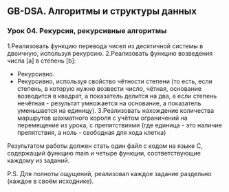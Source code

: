## GB-DSA. Алгоритмы и структуры данных
### Урок 04. Рекурсия, рекурсивные алгоритмы
1.Реализовать функцию перевода чисел из десятичной системы в двоичную, используя рекурсию.
2.Реализовать функцию возведения числа [a] в степень [b]:
- Рекурсивно.
- Рекурсивно, используя свойство чётности степени (то есть, если степень, в которую нужно возвести число, чётная, основание возводится в квадрат, а показатель делится на два, а если степень нечётная - результат умножается на основание, а показатель уменьшается на единицу).
3.Реализовать нахождение количества маршрутов шахматного короля с учётом ограничений на перемещение из урока, с препятствиями (где единица - это наличие препятствия, а ноль - свободная для хода клетка)

Результатом работы должен стать один файл с кодом на языке С, содержащий функцию main и четыре функции, соответствующие каждому из заданий.

P.S.
Для полноты ощущений, реализовал каждое задание раздельно (каждое в своём исходнике).

